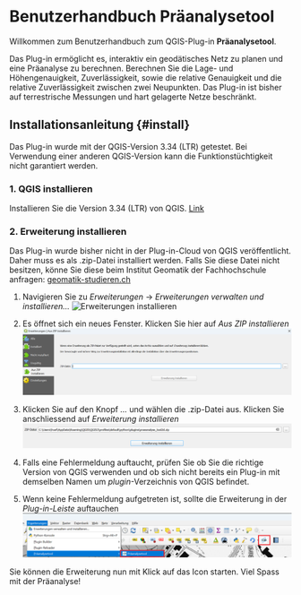 # Benutzerhandbuch Präanalysetool

Willkommen zum Benutzerhandbuch zum QGIS-Plug-in **Präanalysetool**.

Das Plug-in ermöglicht es, interaktiv ein geodätisches Netz zu planen und eine Präanalyse zu berechnen. Berechnen Sie die Lage- und Höhengenauigkeit, Zuverlässigkeit, sowie die relative Genauigkeit und die relative Zuverlässigkeit zwischen zwei Neupunkten. Das Plug-in ist bisher auf terrestrische Messungen und hart gelagerte Netze beschränkt.

## Installationsanleitung {#install}

Das Plug-in wurde mit der QGIS-Version 3.34 (LTR) getestet. Bei Verwendung einer anderen QGIS-Version kann die Funktionstüchtigkeit nicht garantiert werden.

### 1. QGIS installieren

Installieren Sie die Version 3.34 (LTR) von QGIS. [Link](https://download.qgis.org/downloads/QGIS-OSGeo4W-3.34.4-1.msi)

### 2. Erweiterung installieren

Das Plug-in wurde bisher nicht in der Plug-in-Cloud von QGIS veröffentlicht. Daher muss es als .zip-Datei installiert werden. Falls Sie diese Datei nicht besitzen, könne Sie diese beim Institut Geomatik der Fachhochschule anfragen: [geomatik-studieren.ch](https://geomatik-studieren.ch)

1. Navigieren Sie zu _Erweiterungen_ → _Erweiterungen verwalten und installieren..._
 ![Erweiterungen installieren](install/install_add_plugin.png)

2. Es öffnet sich ein neues Fenster. Klicken Sie hier auf _Aus ZIP installieren_
![Aus ZIP installieren](./images/install/install_from_zip.png)

3. Klicken Sie auf den Knopf _..._ und wählen die .zip-Datei aus. Klicken Sie anschliessend auf _Erweiterung installieren_
![Erweiterung installieren](_includes/install_install_plugin.png)

4. Falls eine Fehlermeldung auftaucht, prüfen Sie ob Sie die richtige Version von QGIS verwenden und ob sich nicht bereits ein Plug-in mit demselben Namen um _plugin_-Verzeichnis von QGIS befindet.
5. Wenn keine Fehlermeldung aufgetreten ist, sollte die Erweiterung in der _Plug-in-Leiste_ auftauchen
![Plug-in erfolgreich installiert](<_includes/install_installed.png>)

Sie können die Erweiterung nun mit Klick auf das Icon starten. Viel Spass mit der Präanalyse!
